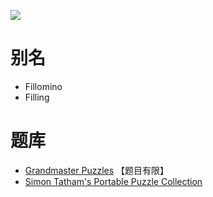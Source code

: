 ![](https://www.gmpuzzles.com/images/blog/GM-Fillomino-Ex.png)

# 别名
- Fillomino
- Filling

# 题库
- [Grandmaster Puzzles](https://www.gmpuzzles.com/blog/category/regiondivision/fillomino/) 【题目有限】
- [Simon Tatham's Portable Puzzle Collection](https://www.chiark.greenend.org.uk/~sgtatham/puzzles/js/filling.html)